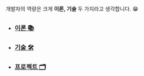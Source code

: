 개발자의 역량은 크게 **이론, 기술** 두 가지라고 생각합니다. 😁  
##    

* ### [이론 📚](https://github.com/mingeun2154/CS#%EC%9D%B4%EB%A1%A0computer-science-)  
* ### [기술 🛠](https://github.com/mingeun2154/skill)
* ### [프로젝트 🗂](https://github.com/mingeun2154/project)

<!---
mingeun2154/mingeun2154 is a ✨ special ✨ repository because its `README.md` (this file) appears on your GitHub profile.
You can click the Preview link to take a look at your changes.
--->
